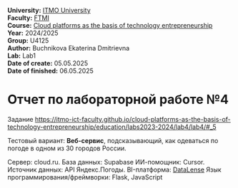 <b>University:</b> [ITMO University](https://itmo.ru/ru/) <br>
<b>Faculty:</b> [FTMI](https://ftmi.itmo.ru) <br>
<b>Course:</b> [Cloud platforms as the basis of technology entrepreneurship](https://itmo-ict-faculty.github.io/cloud-platforms-as-the-basis-of-technology-entrepreneurship/) <br>
<b>Year:</b> 2024/2025 <br>
<b>Group:</b> U4125 <br>
<b>Author:</b> Buchnikova Ekaterina Dmitrievna  <br>
<b>Lab:</b> Lab1 <br>
<b>Date of create:</b> 05.05.2025 <br>
<b>Date of finished:</b> 06.05.2025<br>

<h1>Отчет по лабораторной работе №4 </h1>

Задание https://itmo-ict-faculty.github.io/cloud-platforms-as-the-basis-of-technology-entrepreneurship/education/labs2023-2024/lab4/lab4/#_5

Тестовый вариант: **Веб-сервис**, подсказывающий, как одеваться по погоде в одном из 30 городов России.

Сервер: cloud.ru.
База данных: Supabase
ИИ-помощник: Cursor.
Источник данных: API Яндекс.Погоды.
BI-платформа: [DataLense](https://datalens.yandex.cloud/jsqbdxpqqkj65-itmo-dashboard-course)
Язык программирования/фреймворки: Flask, JavaScript

